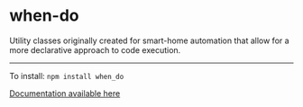 # when-do
Utility classes originally created for smart-home automation that allow for a more declarative approach to code execution.

---

To install:
`npm install when_do`

[Documentation available here](https://www.google.com)



